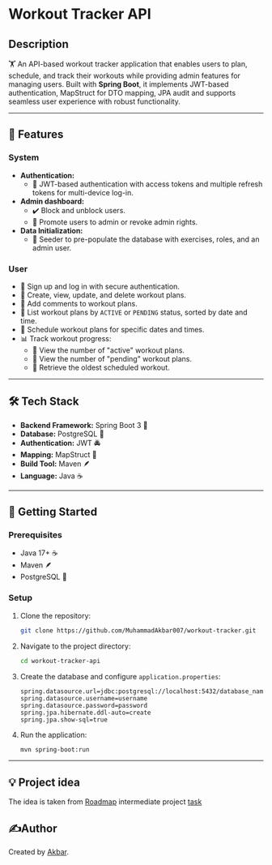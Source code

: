 # Workout Tracker API

## Description
🏋️ An API-based workout tracker application that enables users to plan, schedule, and track their workouts while providing admin features for managing users.
Built with **Spring Boot**, it implements JWT-based authentication, MapStruct for DTO mapping, JPA audit and supports seamless user experience with robust functionality.

---

## 🚀 Features

### System
 - **Authentication:**
    * 🤝 JWT-based authentication with access tokens and multiple refresh tokens for multi-device log-in.
 - **Admin dashboard:**
    * ✔️ Block and unblock users.
    * 🏁 Promote users to admin or revoke admin rights.
 - **Data Initialization:**
    * 🎄 Seeder to pre-populate the database with exercises, roles, and an admin user.

### User
 - 🙆 Sign up and log in with secure authentication.
 - 📓 Create, view, update, and delete workout plans.
 - 💬 Add comments to workout plans.
 - 👀 List workout plans by `ACTIVE` or `PENDING` status, sorted by date and time.
 - 📆 Schedule workout plans for specific dates and times.
 - 📊 Track workout progress:
    * 🏃 View the number of "active" workout plans.
    * 📌 View the number of "pending" workout plans.
    * 📍 Retrieve the oldest scheduled workout.

---

## 🛠 Tech Stack
 - **Backend Framework:** Spring Boot 3 🌱
 - **Database:** PostgreSQL 🐘
 - **Authentication:** JWT 🚔
 - **Mapping:** MapStruct 🧙
 - **Build Tool:** Maven 🪶
 - **Language:** Java ☕️

---

## 📖 Getting Started
### Prerequisites
 - Java 17+ ☕️
 - Maven 🪶
 - PostgreSQL 🐘

### Setup
1. Clone the repository:
   ```bash
   git clone https://github.com/MuhammadAkbar007/workout-tracker.git
   ```
2. Navigate to the project directory:
    ```bash
    cd workout-tracker-api
    ```
3. Create the database and configure `application.properties`:
    ```properties
    spring.datasource.url=jdbc:postgresql://localhost:5432/database_name
    spring.datasource.username=username
    spring.datasource.password=password
    spring.jpa.hibernate.ddl-auto=create
    spring.jpa.show-sql=true
    ```
4. Run the application:
    ```bash
    mvn spring-boot:run
    ```

---

## 💡 Project idea
The idea is taken from [Roadmap](https://roadmap.sh/) intermediate project [task](https://roadmap.sh/projects/fitness-workout-tracker)

## ✍️Author
Created by [Akbar](https://github.com/MuhammadAkbar007).
